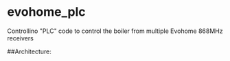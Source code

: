 # evohome_plc
Controllino "PLC" code to control the boiler from multiple Evohome 868MHz receivers

##Architecture:

